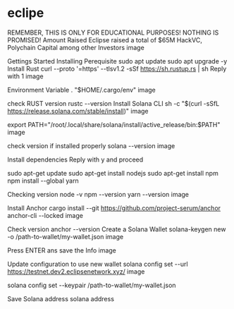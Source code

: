 # eclipe
REMEMBER, THIS IS ONLY FOR EDUCATIONAL PURPOSES! NOTHING IS PROMISED!
Amount Raised
Eclipse raised a total of $65M HackVC, Polychain Capital among other Investors image

Gettings Started
Installing Perequisite
sudo apt update
sudo apt upgrade -y
Install Rust
curl --proto '=https' --tlsv1.2 -sSf https://sh.rustup.rs | sh
Reply with 1 image

Environment Variable
. "$HOME/.cargo/env"
image

check RUST version
rustc --version
Install Solana CLI
sh -c "$(curl -sSfL https://release.solana.com/stable/install)"
image

export PATH="/root/.local/share/solana/install/active_release/bin:$PATH"
image

check version if installed properly
solana --version
image

Install dependencies
Reply with y and proceed

sudo apt-get update
sudo apt-get install nodejs
sudo apt-get install npm
npm install --global yarn

Checking version
node -v
npm --version
yarn --version
image

Install Anchor
cargo install --git https://github.com/project-serum/anchor anchor-cli --locked
image

Check version
anchor --version
Create a Solana Wallet
solana-keygen new -o /path-to-wallet/my-wallet.json
image

Press ENTER ans save the Info image

Update configuration to use new wallet
solana config set --url https://testnet.dev2.eclipsenetwork.xyz/
image

solana config set --keypair /path-to-wallet/my-wallet.json

Save Solana address
solana address
